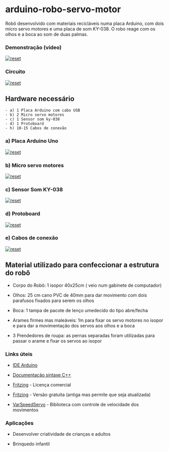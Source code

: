 # arduino-robo-servo-motor 

Robô desenvolvido com materiais recicláveis numa placa Arduino, com dois micro servo motores e uma placa de som KY-038. O robo reage com os olhos e a boca ao som de duas palmas.


### Demonstração (vídeo)
<p>
 <a target="_blank" rel="noopener noreferrer" href="https://youtu.be/NDME2-helR8" target="_blank">
  <img src="https://user-images.githubusercontent.com/22710963/77988240-33818600-72f2-11ea-90d7-3b26ab14ccb1.png" alt="reset" style="max-width:100%;"></a>
</p> 

### Circuito 
  
  <p>
 <a target="_blank" rel="noopener noreferrer" href="https://user-images.githubusercontent.com/22710963/78051508-2d23f600-7354-11ea-8805-6b3fff09a7b0.png" target="_blank">
  <img src="https://user-images.githubusercontent.com/22710963/78051508-2d23f600-7354-11ea-8805-6b3fff09a7b0.png" alt="reset" style="max-width:100%;"></a>
</p> 
  
## Hardware necessário
```
- a) 1 Placa Arduino com cabo USB
- b) 2 Micro servo motores
- c) 1 Sensor som ky-038  
- d) 1 Protoboard
- h) 10-15 Cabos de conexão   
```

 ### a) Placa Arduino Uno 
 
<p><a target="_blank" rel="noopener noreferrer" href="https://user-images.githubusercontent.com/22710963/77551422-16cbf500-6e91-11ea-850d-7e3989c9f1f2.png">
  <img src="https://user-images.githubusercontent.com/22710963/77551422-16cbf500-6e91-11ea-850d-7e3989c9f1f2.png" alt="reset" style="max-width:100%;"></a></p> 

   
 ### b) Micro servo motores
  <p><a target="_blank" rel="noopener noreferrer" href="https://user-images.githubusercontent.com/22710963/77988474-d63a0480-72f2-11ea-905d-bb5b899f1170.png">
  <img src="https://user-images.githubusercontent.com/22710963/77988474-d63a0480-72f2-11ea-905d-bb5b899f1170.png" alt="reset" style="max-width:100%;"></a></p> 
       
 ### c) Sensor Som KY-038
  
<p><a target="_blank" rel="noopener noreferrer" href="https://user-images.githubusercontent.com/22710963/77604369-14998300-6ef1-11ea-977d-2bbdb8241a28.png">
  <img src="https://user-images.githubusercontent.com/22710963/77604369-14998300-6ef1-11ea-977d-2bbdb8241a28.png" alt="reset" style="max-width:100%;"></a></p> 

  
  ### d) Protoboard 
<p><a target="_blank" rel="noopener noreferrer" href="https://user-images.githubusercontent.com/22710963/77499362-a8574a80-6e30-11ea-9744-a15c3206fd50.png">
  <img src="https://user-images.githubusercontent.com/22710963/77499362-a8574a80-6e30-11ea-9744-a15c3206fd50.png" alt="reset" style="max-width:100%;"></a></p> 

  ### e) Cabos de conexão
<p><a target="_blank" rel="noopener noreferrer" href="https://user-images.githubusercontent.com/22710963/77499606-5662f480-6e31-11ea-96fd-9e268dceb50f.png">
  <img src="https://user-images.githubusercontent.com/22710963/77499606-5662f480-6e31-11ea-96fd-9e268dceb50f.png" alt="reset" style="max-width:100%;"></a></p> 

## Material utilizado para confeccionar a estrutura do robô

- Corpo do Robô: 1  isopor 40x25cm ( veio num gabinete de computador)

- Olhos: 25 cm cano PVC de 40mm para dar movimento com dois parafusos fixados para serem os olhos

- Boca: 1 tampa de pacote de lenço umedecido do tipo abre/fecha

- Arames firmes mas maleáveis: 1m para fixar os servo motores no isopor e para dar a movimentação dos servos aos olhos e a boca

- 3 Prendedores de roupa: as pernas separadas foram utilizadas para passar o arame e fixar os servos ao isopor 


### Links úteis

- [IDE Arduino](https://www.arduino.cc/en/Main/Software)
 
- [Documentação sintaxe C++](https://www.arduino.cc/reference/en/)

- [Fritzing](https://fritzing.org/home/) - Licença comercial

- [Fritzing](https://softfamous.com/fritzing/download/) - Versão gratuita (antiga mas permite que seja atualizada)
   
- [VarSpeedServo](https://github.com/netlabtoolkit/VarSpeedServo) - Biblioteca com controle de velocidade dos movimentos


###  Aplicações 

- Desenvolver criatividade de crianças e adultos

- Brinquedo infantil




  
